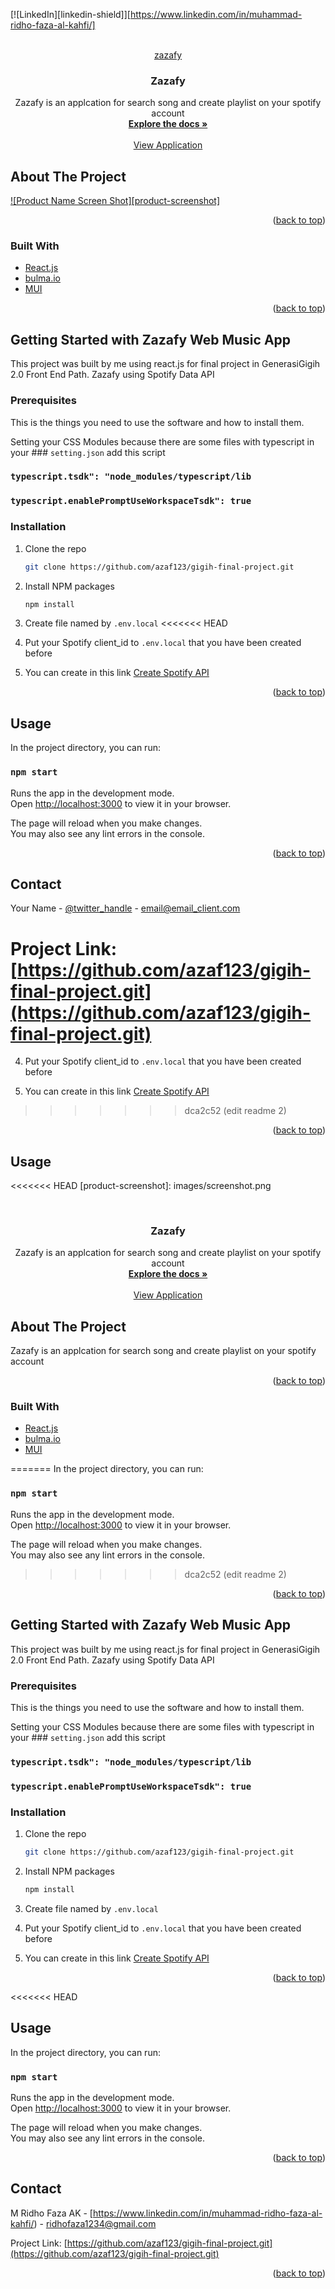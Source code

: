 <div id="top"></div>

[![LinkedIn][linkedin-shield]][https://www.linkedin.com/in/muhammad-ridho-faza-al-kahfi/]


<!-- PROJECT LOGO -->
<br />
<div align="center">
  <a href="https://gigih-final-project-2.vercel.app/">
   zazafy
  </a>

<h3 align="center">Zazafy</h3>
  <p align="center">
    Zazafy is an applcation for search song and create playlist on your spotify account
    <br />
    <a href="https://github.com/github_username/repo_name"><strong>Explore the docs »</strong></a>
    <br />
    <br />
    <a href="https://gigih-final-project-2.vercel.app/">View Application</a>
   
  </p>
</div>

<!-- ABOUT THE PROJECT -->
## About The Project

[![Product Name Screen Shot][product-screenshot]](https://gigih-final-project-2.vercel.app/)



<p align="right">(<a href="#top">back to top</a>)</p>


### Built With

* [React.js](https://reactjs.org/)
* [bulma.io](https://bulma.io/)
* [MUI](https://mui.com/)


<p align="right">(<a href="#top">back to top</a>)</p>


<!-- GETTING STARTED -->
## Getting Started with Zazafy Web Music App

This project was built by me using react.js for final project in GenerasiGigih 2.0 Front End Path. 
Zazafy using Spotify Data API 

### Prerequisites

This is the things you need to use the software and how to install them.

Setting your CSS Modules because there are some files with typescript 
in your ### `setting.json` 
add this script
 ### `typescript.tsdk": "node_modules/typescript/lib`
 ### `typescript.enablePromptUseWorkspaceTsdk": true`


### Installation

1. Clone the repo
   ```sh
   git clone https://github.com/azaf123/gigih-final-project.git
   ```
2. Install NPM packages
   ```sh
   npm install
   ```
3. Create file named by `.env.local`
<<<<<<< HEAD

4. Put your Spotify client_id to `.env.local` 
    that you have been created before 
    
5. You can create in this link [Create Spotify API](https://developer.spotify.com/dashboard/)
    


<p align="right">(<a href="#top">back to top</a>)</p>


<!-- USAGE EXAMPLES -->
## Usage

In the project directory, you can run:

### `npm start`

Runs the app in the development mode.\
Open [http://localhost:3000](http://localhost:3000) to view it in your browser.

The page will reload when you make changes.\
You may also see any lint errors in the console.

<p align="right">(<a href="#top">back to top</a>)</p>



<!-- CONTACT -->
## Contact

Your Name - [@twitter_handle](https://twitter.com/twitter_handle) - email@email_client.com

Project Link: [https://github.com/azaf123/gigih-final-project.git](https://github.com/azaf123/gigih-final-project.git)
=======

4. Put your Spotify client_id to `.env.local` 
    that you have been created before 
    
5. You can create in this link [Create Spotify API](https://developer.spotify.com/dashboard/)
    

>>>>>>> dca2c52 (edit readme 2)

<p align="right">(<a href="#top">back to top</a>)</p>


<!-- USAGE EXAMPLES -->
## Usage

<<<<<<< HEAD
[product-screenshot]: images/screenshot.png

<!-- # Getting Started with ZAZAFY Web Application


<!-- PROJECT LOGO -->
<br />
<div align="center">

<h3 align="center">Zazafy</h3>
  <p align="center">
    Zazafy is an applcation for search song and create playlist on your spotify account
    <br />
    <a href="https://github.com/github_username/repo_name"><strong>Explore the docs »</strong></a>
    <br />
    <br />
    <a href="https://gigih-final-project-2.vercel.app/">View Application</a>
   
  </p>
</div>

<!-- ABOUT THE PROJECT -->
## About The Project

 Zazafy is an applcation for search song and create playlist on your spotify account



<p align="right">(<a href="#top">back to top</a>)</p>


### Built With

* [React.js](https://reactjs.org/)
* [bulma.io](https://bulma.io/)
* [MUI](https://mui.com/)

=======
In the project directory, you can run:

### `npm start`

Runs the app in the development mode.\
Open [http://localhost:3000](http://localhost:3000) to view it in your browser.

The page will reload when you make changes.\
You may also see any lint errors in the console.
>>>>>>> dca2c52 (edit readme 2)

<p align="right">(<a href="#top">back to top</a>)</p>


<!-- GETTING STARTED -->
## Getting Started with Zazafy Web Music App

This project was built by me using react.js for final project in GenerasiGigih 2.0 Front End Path. 
Zazafy using Spotify Data API 

### Prerequisites

This is the things you need to use the software and how to install them.

Setting your CSS Modules because there are some files with typescript 
in your ### `setting.json` 
add this script
 ### `typescript.tsdk": "node_modules/typescript/lib`
 ### `typescript.enablePromptUseWorkspaceTsdk": true`


### Installation

1. Clone the repo
   ```sh
   git clone https://github.com/azaf123/gigih-final-project.git
   ```
2. Install NPM packages
   ```sh
   npm install
   ```
3. Create file named by `.env.local`

4. Put your Spotify client_id to `.env.local` 
    that you have been created before 
    
5. You can create in this link [Create Spotify API](https://developer.spotify.com/dashboard/)
    


<p align="right">(<a href="#top">back to top</a>)</p>


<<<<<<< HEAD
<!-- USAGE EXAMPLES -->
## Usage

In the project directory, you can run:

### `npm start`

Runs the app in the development mode.\
Open [http://localhost:3000](http://localhost:3000) to view it in your browser.

The page will reload when you make changes.\
You may also see any lint errors in the console.

<p align="right">(<a href="#top">back to top</a>)</p>



<!-- CONTACT -->
## Contact

M Ridho Faza AK - [https://www.linkedin.com/in/muhammad-ridho-faza-al-kahfi/) - ridhofaza1234@gmail.com

Project Link: [https://github.com/azaf123/gigih-final-project.git](https://github.com/azaf123/gigih-final-project.git)

<p align="right">(<a href="#top">back to top</a>)</p>




<!-- # Getting Started with ZAZAFY Web Application
e Scripts



In the project directory, you can run:

### `npm start`

Runs the app in the development mode.\
Open [http://localhost:3000](http://localhost:3000) to view it in your browser.

The page will reload when you make changes.\
You may also see any lint errors in the console.

### `npm test`

Launches the test runner in the interactive watch mode.\
See the section about [running tests](https://facebook.github.io/create-react-app/docs/running-tests) for more information.

### `npm run build`

Builds the app for production to the `build` folder.\
It correctly bundles React in production mode and optimizes the build for the best performance.

The build is minified and the filenames include the hashes.\
Your app is ready to be deployed!

See the section about [deployment](https://facebook.github.io/create-react-app/docs/deployment) for more information.

### `npm run eject`

**Note: this is a one-way operation. Once you `eject`, you can't go back!**

If you aren't satisfied with the build tool and configuration choices, you can `eject` at any time. This command will remove the single build dependency from your project.

Instead, it will copy all the configuration files and the transitive dependencies (webpack, Babel, ESLint, etc) right into your project so you have full control over them. All of the commands except `eject` will still work, but they will point to the copied scripts so you can tweak them. At this point you're on your own.

You don't have to ever use `eject`. The curated feature set is suitable for small and middle deployments, and you shouldn't feel obligated to use this feature. However we understand that this tool wouldn't be useful if you couldn't customize it when you are ready for it.

## Learn More

You can learn more in the [Create React App documentation](https://facebook.github.io/create-react-app/docs/getting-started).

To learn React, check out the [React documentation](https://reactjs.org/).

### Code Splitting

This section has moved here: [https://facebook.github.io/create-react-app/docs/code-splitting](https://facebook.github.io/create-react-app/docs/code-splitting)

### Analyzing the Bundle Size

This section has moved here: [https://facebook.github.io/create-react-app/docs/analyzing-the-bundle-size](https://facebook.github.io/create-react-app/docs/analyzing-the-bundle-size)

### Making a Progressive Web App

This section has moved here: [https://facebook.github.io/create-react-app/docs/making-a-progressive-web-app](https://facebook.github.io/create-react-app/docs/making-a-progressive-web-app)

### Advanced Configuration

This section has moved here: [https://facebook.github.io/create-react-app/docs/advanced-configuration](https://facebook.github.io/create-react-app/docs/advanced-configuration)

### Deployment

This section has moved here: [https://facebook.github.io/create-react-app/docs/deployment](https://facebook.github.io/create-react-app/docs/deployment)

### `npm run build` fails to minify

This section has moved here: [https://facebook.github.io/create-react-app/docs/troubleshooting#npm-run-build-fails-to-minify](https://facebook.github.io/create-react-app/docs/troubleshooting#npm-run-build-fails-to-minify)
# gigih-final-project -->

